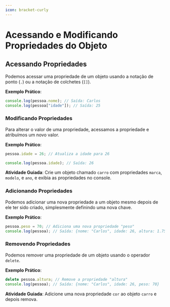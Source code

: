 ```yaml
---
icon: bracket-curly
---
```


# Acessando e Modificando Propriedades do Objeto

## **Acessando Propriedades**

Podemos acessar uma propriedade de um objeto usando a notação de ponto (`.`) ou a notação de colchetes (`[]`).

**Exemplo Prático**:

```javascript
console.log(pessoa.nome); // Saída: Carlos
console.log(pessoa["idade"]); // Saída: 25
```

### **Modificando Propriedades**

Para alterar o valor de uma propriedade, acessamos a propriedade e atribuímos um novo valor.

**Exemplo Prático**:

```javascript
pessoa.idade = 26; // Atualiza a idade para 26

console.log(pessoa.idade); // Saída: 26
```

**Atividade Guiada**: Crie um objeto chamado `carro` com propriedades `marca`, `modelo`, e `ano`, e exibia as propriedades no console.

### **Adicionando Propriedades**

Podemos adicionar uma nova propriedade a um objeto mesmo depois de ele ter sido criado, simplesmente definindo uma nova chave.

**Exemplo Prático**:

```javascript
pessoa.peso = 70; // Adiciona uma nova propriedade "peso"
console.log(pessoa); // Saída: {nome: "Carlos", idade: 26, altura: 1.75, peso: 70}
```

### **Removendo Propriedades**

Podemos remover uma propriedade de um objeto usando o operador `delete`.

**Exemplo Prático**:

```javascript
delete pessoa.altura; // Remove a propriedade "altura"
console.log(pessoa); // Saída: {nome: "Carlos", idade: 26, peso: 70}
```

**Atividade Guiada**: Adicione uma nova propriedade `cor` ao objeto `carro` e depois remova.
